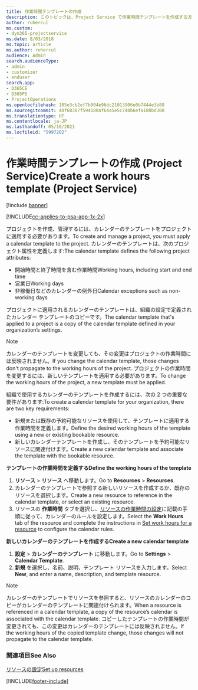 ```yaml
---
title: 作業時間テンプレートの作成
description: このトピックは、Project Service で作業時間テンプレートを作成する方法について説明しています。
author: ruhercul
ms.custom:
- dyn365-projectservice
ms.date: 8/03/2018
ms.topic: article
ms.author: ruhercul
audience: Admin
search.audienceType:
- admin
- customizer
- enduser
search.app:
- D365CE
- D365PS
- ProjectOperations
ms.openlocfilehash: 105e3cb2ef7b904e96dc21013906e0b7444e3b88
ms.sourcegitcommit: 40f68387f594180af64a5e5c748b6efa188bd300
ms.translationtype: HT
ms.contentlocale: ja-JP
ms.lasthandoff: 05/10/2021
ms.locfileid: "5997202"
---
```

# <a name="create-a-work-hours-template-project-service"></a><span data-ttu-id="7682d-103">作業時間テンプレートの作成 (Project Service)</span><span class="sxs-lookup"><span data-stu-id="7682d-103">Create a work hours template (Project Service)</span></span>

[!include [banner](../includes/psa-now-project-operations.md)]

[!INCLUDE[cc-applies-to-psa-app-1x-2x](../includes/cc-applies-to-psa-app-3x.md)]

<span data-ttu-id="7682d-104">プロジェクトを作成、管理するには、カレンダーのテンプレートをプロジェクトに適用する必要があります。</span><span class="sxs-lookup"><span data-stu-id="7682d-104">To create and manage a project, you must apply a calendar template to the project.</span></span> <span data-ttu-id="7682d-105">カレンダーのテンプレートは、次のプロジェクト属性を定義します:</span><span class="sxs-lookup"><span data-stu-id="7682d-105">The calendar template defines the following project attributes:</span></span>

- <span data-ttu-id="7682d-106">開始時間と終了時間を含む作業時間</span><span class="sxs-lookup"><span data-stu-id="7682d-106">Working hours, including start and end time</span></span>
- <span data-ttu-id="7682d-107">営業日</span><span class="sxs-lookup"><span data-stu-id="7682d-107">Working days</span></span>
- <span data-ttu-id="7682d-108">非稼働日などのカレンダーの例外日</span><span class="sxs-lookup"><span data-stu-id="7682d-108">Calendar exceptions such as non-working days</span></span>

<span data-ttu-id="7682d-109">プロジェクトに適用されるカレンダーのテンプレートは、組織の設定で定義されたカレンダー テンプレートのコピーです。</span><span class="sxs-lookup"><span data-stu-id="7682d-109">The calendar template that's applied to a project is a copy of the calendar template defined in your organization’s settings.</span></span>

> [!NOTE]
> <span data-ttu-id="7682d-110">カレンダーのテンプレートを変更しても、その変更はプロジェクトの作業時間には反映されません。</span><span class="sxs-lookup"><span data-stu-id="7682d-110">If you change the calendar template, those changes don't propagate to the working hours of the project.</span></span> <span data-ttu-id="7682d-111">プロジェクトの作業時間を変更するには、新しいテンプレートを適用する必要があります。</span><span class="sxs-lookup"><span data-stu-id="7682d-111">To change the working hours of the project, a new template must be applied.</span></span>

<span data-ttu-id="7682d-112">組織で使用するカレンダーのテンプレートを作成するには、次の 2 つの重要な要件があります:</span><span class="sxs-lookup"><span data-stu-id="7682d-112">To create a calendar template for your organization, there are two key requirements:</span></span>

- <span data-ttu-id="7682d-113">新規または既存の予約可能なリソースを使用して、テンプレートに適用する作業時間を定義します。</span><span class="sxs-lookup"><span data-stu-id="7682d-113">Define the desired working hours of the template using a new or existing bookable resource.</span></span>
- <span data-ttu-id="7682d-114">新しいカレンダーテンプレートを作成し、そのテンプレートを予約可能なリソースに関連付けます。</span><span class="sxs-lookup"><span data-stu-id="7682d-114">Create a new calendar template and associate the template with the bookable resource.</span></span>

<span data-ttu-id="7682d-115">**テンプレートの作業時間を定義する**</span><span class="sxs-lookup"><span data-stu-id="7682d-115">**Define the working hours of the template**</span></span>

1. <span data-ttu-id="7682d-116">**リソース** \> **リソース** へ移動します。</span><span class="sxs-lookup"><span data-stu-id="7682d-116">Go to **Resources** \> **Resources**.</span></span>
2. <span data-ttu-id="7682d-117">カレンダーのテンプレートで参照する新しいリソースを作成するか、既存のリソースを選択します。</span><span class="sxs-lookup"><span data-stu-id="7682d-117">Create a new resource to reference in the calendar template, or select an existing resource.</span></span>
3. <span data-ttu-id="7682d-118">リソースの **作業時間** タブを選択し、[リソースの作業時間の設定](/dynamics365/field-service/set-work-hours-resource.md)に記載の手順に従って、カレンダーのルールを設定します。</span><span class="sxs-lookup"><span data-stu-id="7682d-118">Select the **Work Hours** tab of the resource and complete the instructions in [Set work hours for a resource](/dynamics365/field-service/set-work-hours-resource.md) to configure the calendar rules.</span></span>

<span data-ttu-id="7682d-119">**新しいカレンダーのテンプレートを作成する**</span><span class="sxs-lookup"><span data-stu-id="7682d-119">**Create a new calendar template**</span></span>

1. <span data-ttu-id="7682d-120">**設定** \> **カレンダーのテンプレート** に移動します。</span><span class="sxs-lookup"><span data-stu-id="7682d-120">Go to **Settings** \> **Calendar Template**.</span></span>
2. <span data-ttu-id="7682d-121">**新規** を選択し、名前、説明、テンプレート リソースを入力します。</span><span class="sxs-lookup"><span data-stu-id="7682d-121">Select **New**, and enter a name, description, and template resource.</span></span>


> [!NOTE]
> <span data-ttu-id="7682d-122">カレンダーのテンプレートでリソースを参照すると、リソースのカレンダーのコピーがカレンダーのテンプレートに関連付けられます。</span><span class="sxs-lookup"><span data-stu-id="7682d-122">When a resource is referenced in a calendar template, a copy of the resource’s calendar is associated with the calendar template.</span></span> <span data-ttu-id="7682d-123">コピーしたテンプレートの作業時間が変更されても、この変更はカレンダーのテンプレートには反映されません。</span><span class="sxs-lookup"><span data-stu-id="7682d-123">If the working hours of the copied template change, those changes will not propagate to the calendar template.</span></span>


### <a name="see-also"></a><span data-ttu-id="7682d-124">関連項目</span><span class="sxs-lookup"><span data-stu-id="7682d-124">See Also</span></span>  
 [<span data-ttu-id="7682d-125">リソースの設定</span><span class="sxs-lookup"><span data-stu-id="7682d-125">Set up resources</span></span>](../psa/set-up-resources.md)


[!INCLUDE[footer-include](../includes/footer-banner.md)]
